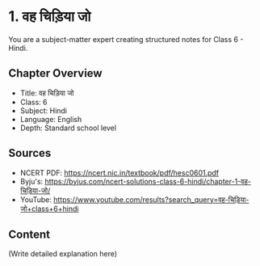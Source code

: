 # 1. वह चिड़िया जो

You are a subject-matter expert creating structured notes for Class 6 - Hindi.

## Chapter Overview
- Title: वह चिड़िया जो
- Class: 6
- Subject: Hindi
- Language: English
- Depth: Standard school level

## Sources
- NCERT PDF: https://ncert.nic.in/textbook/pdf/hesc0601.pdf
- Byju's: https://byjus.com/ncert-solutions-class-6-hindi/chapter-1-वह-चिड़िया-जो/
- YouTube: https://www.youtube.com/results?search_query=वह-चिड़िया-जो+class+6+hindi

## Content
(Write detailed explanation here)
